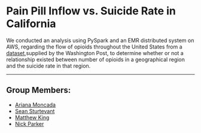# Pain Pill Inflow vs. Suicide Rate in California
We conducted an analysis using PySpark and an EMR distributed system on AWS, regarding the flow of opioids throughout the United States from a [dataset](https://www.washingtonpost.com/national/2019/07/18/how-download-use-dea-pain-pills-database/?arc404=true),supplied by the Washington Post, to determine whether or not a relationship existed between number of opioids in a geographical region and the suicide rate in that region.

---
## Group Members:
- [Ariana Moncada](https://github.com/arianamoncada)
- [Sean Sturtevant](https://github.com/scsturtevant)
- [Matthew King](https://github.com/matthewcking312)
- [Nick Parker](https://github.com/njparker1993)
